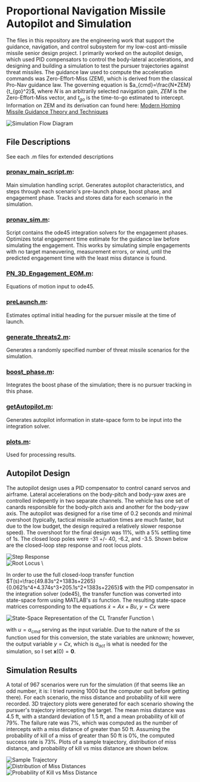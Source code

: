 # Proportional Navigation Missile Autopilot and Simulation
The files in this repository are the engineering work that support the guidance, navigation, and control subsystem for my low-cost anti-missile missile senior design project. I primarily worked on the autopilot design, which used PID compensators to control the body-lateral accelerations, and designing and building a simulation to test the pursuer trajectories against threat missiles. The guidance law used to compute the acceleration commands was Zero-Effort-Miss (ZEM), which is derived from the classical Pro-Nav guidance law. The governing equation is $a_{cmd}=\frac{N*ZEM}{t_{go}^2}$, where $N$ is an arbitrarily selected navigation gain, $ZEM$ is the Zero-Effort-Miss vector, and $t_{go}$ is the time-to-go estimated to intercept. Information on ZEM and its derivation can found here: [Modern Homing Missile Guidance Theory and Techniques](https://secwww.jhuapl.edu/techdigest/Content/techdigest/pdf/V29-N01/29-01-Palumbo_Homing.pdf)

![Simulation Flow Diagram](https://github.com/seanr08/PN_Guidance/blob/main/Images/sim_flow.png) 

## File Descriptions
See each .m files for extended descriptions

### [pronav_main_script.m](https://github.com/seanr08/PN_Guidance/blob/main/Simulation%20Code/pronav_main_script.m):
Main simulation handling script. Generates autopilot characteristics, and steps through each scenario's pre-launch phase, boost phase, and engagement phase. Tracks and stores data for each scenario in the simulation.

### [pronav_sim.m](https://github.com/seanr08/PN_Guidance/blob/main/Simulation%20Code/pronav_sim.m):
Script contains the ode45 integration solvers for the engagement phases. Optimizes total engagement time estimate for the guidance law before simulating the engagement. This works by simulating simple engagements with no target maneuvering, measurement errors, or wind, until the predicted engagement time with the least miss distance is found.

### [PN_3D_Engagement_EOM.m](https://github.com/seanr08/PN_Guidance/blob/main/Simulation%20Code/PN_3D_Engagement_EOM.m):
Equations of motion input to ode45.

### [preLaunch.m](https://github.com/seanr08/PN_Guidance/blob/main/Simulation%20Code/preLaunch.m):
Estimates optimal initial heading for the pursuer missile at the time of launch.

### [generate_threats2.m](https://github.com/seanr08/PN_Guidance/blob/main/Simulation%20Code/generate_threats2.m):
Generates a randomly specified number of threat missile scenarios for the simulation.

### [boost_phase.m](https://github.com/seanr08/PN_Guidance/blob/main/Simulation%20Code/boost_phase.m):
Integrates the boost phase of the simulation; there is no pursuer tracking in this phase.

### [getAutopilot.m](https://github.com/seanr08/PN_Guidance/blob/main/Simulation%20Code/getAutopilot.m):
Generates autopilot information in state-space form to be input into the integration solver.

### [plots.m](https://github.com/seanr08/PN_Guidance/blob/main/Simulation%20Code/plots.m):
Used for processing results.

## Autopilot Design
The autopilot design uses a PID compensator to control canard servos and airframe. Lateral accelerations on the body-pitch and body-yaw axes are controlled indepently in two separate channels. The vehicle has one set of canards responsible for the body-pitch axis and another for the body-yaw axis. The autopilot was designed for a rise time of 0.2 seconds and minimal overshoot (typically, tactical missile actuation times are much faster, but due to the low budget, the design required a relatively slower response speed). The overshoot for the final design was 11%, with a 5% settling time of 1s. The closed loop poles were -31 +/- 40, -6.2, and -3.5. Shown below are the closed-loop step response and root locus plots.

![Step Response](https://github.com/seanr08/PN_Guidance/blob/main/Images/CL_Step.png) \
![Root Locus](https://github.com/seanr08/PN_Guidance/blob/main/Images/CL_Root_Locus.png) \

In order to use the full closed-loop transfer function $T(s)=\frac{49.83s^2+1383s+2265}{0.0621s^4+4.374s^3+205.1s^2+1383s+2265}$ with the PID compensator in the integration solver (ode45), the transfer function was converted into state-space form using MATLAB's *ss* function. The resulting state-space matrices corresponding to the equations $\dot{x}=Ax+Bu$, $y=Cx$ were

![State-Space Representation of the CL Transfer Function](https://github.com/seanr08/PN_Guidance/blob/main/Images/ss_matrices.png) \

with $u=a_{cmd}$ serving as the input variable. Due to the nature of the *ss* function used for this conversion, the state variables are unknown; however, the output variable $y=Cx$, which is $a_{act}$ is what is needed for the simulation, so I set $\mathbf{x}(0)=\mathbf{0}$.

## Simulation Results
A total of 967 scenarios were run for the simulation (if that seems like an odd number, it is: I tried running 1000 but the computer quit before getting there). For each scenario, the miss distance and probability of kill were recorded. 3D trajectory plots were generated for each scenario showing the pursuer's trajectory intercepting the target. The mean miss distance was 4.5 ft, with a standard deviation of 1.5 ft, and a mean probability of kill of 79%. The failure rate was 7%, which was computed as the number of intercepts with a miss distance of greater than 50 ft. Assuming the probability of kill of a miss of greater than 50 ft is 0%, the computed success rate is 73%. Plots of a sample trajectory, distribution of miss distance, and probability of kill vs miss distance are shown below.

![Sample Trajectory](https://github.com/seanr08/PN_Guidance/blob/main/Images/trajectories.png) \
![Distribution of Miss Distances](https://github.com/seanr08/PN_Guidance/blob/main/Images/Dist_Miss.png) \
![Probability of Kill vs Miss Distance](https://github.com/seanr08/PN_Guidance/blob/main/Images/PK_vs_MD.png)
